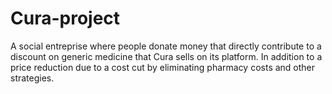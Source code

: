 # Cura-project

A social entreprise where people donate money that directly contribute to a discount on generic medicine that Cura sells on its platform. In addition to a price reduction due to a cost cut by eliminating pharmacy costs and other strategies.
